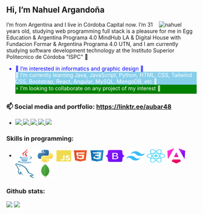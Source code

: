 <div>
  <section>
    <h1 align="left"> Hi, I’m Nahuel Argandoña</h1>
    <img align="right" width="100px" src="https://i.postimg.cc/C56tm6Gr/0fd2c8e9-0370-490c-81e7-8e0845bb6c85-isnet-general-use.png" alt="nahuel" border="0">
    <p align="left">I’m from Argentina and I live in Córdoba Capital now. I’m 31 years old, studying web programming full stack is a pleasure for me in Egg Education & Argentina Programa 4.0 MindHub LA & Digital House with Fundacion Formar & Argentina Programa 4.0 UTN, and I am currently studying software development technology at the Instituto Superior Politecnico de Córdoba "ISPC" 🐣</p>
  </section>

  <section>
    <ul>
      <li style="color: blue;">🌱 I’m interested in informatics and graphic design 👾</li>
      <li style="color: white; background-color: skyblue;">📖 I’m currently learning Java, JavaScript, Python, HTML, CSS, Tailwind CSS, Bootstrap, React, Angular, MySQL, MongoDB, etc 👀</li>
      <li style="color: white; background-color: green;">⚡ I’m looking to collaborate on any project of my interest 💜</li>
    </ul>
    <h3>📫 Social media and portfolio: <a href="https://linktr.ee/aubar48" target="_blank">https://linktr.ee/aubar48</a></h3>
  </section>

  <section>
    <ul>
      <li>
        <a href="https://www.youtube.com/channel/UCv3dFEz4UJQtPJxBWl8npPg" target="_blank">
          <img src="https://img.shields.io/badge/YouTube-FF0000?style=for-the-badge&logo=youtube&logoColor=white">
        </a>
        <a href="https://instagram.com/Aubar48" target="_blank">
          <img src="https://img.shields.io/badge/-Instagram-%23E4405F?style=for-the-badge&logo=instagram&logoColor=white">
        </a>
        <a href="https://www.twitch.tv/aubarcito" target="_blank">
          <img src="https://img.shields.io/badge/Twitch-9146FF?style=for-the-badge&logo=twitch&logoColor=white">
        </a>
        <a href="https://aubar48.github.io/miPortafolioNahuel/" target="_blank">
          <img src="https://img.shields.io/badge/Portfolio-%23333?style=for-the-badge&logo=portfolio&logoColor=white">
        </a>
        <a href="https://www.linkedin.com/in/Aubar48" target="_blank">
          <img src="https://img.shields.io/badge/-LinkedIn-%230077B5?style=for-the-badge&logo=linkedin&logoColor=white">
        </a>
      </li>
    </ul>
  </section>

  <section>
    <h3>Skills in programming:</h3>
    <ul>
      <li>
        <img align="center" alt="JAVA" height="40" width="50" src="https://raw.githubusercontent.com/devicons/devicon/master/icons/java/java-original.svg">
        <img align="center" alt="PYTHON" height="40" width="50" src="https://raw.githubusercontent.com/devicons/devicon/master/icons/python/python-original.svg">
        <img align="center" alt="JS" height="30" width="40" src="https://raw.githubusercontent.com/devicons/devicon/master/icons/javascript/javascript-plain.svg">
        <img align="center" alt="HTML" height="30" width="40" src="https://raw.githubusercontent.com/devicons/devicon/master/icons/html5/html5-original.svg">
        <img align="center" alt="CSS" height="30" width="40" src="https://raw.githubusercontent.com/devicons/devicon/master/icons/css3/css3-original.svg">
        <img align="center" alt="Bootstrap" height="40" width="50" src="https://raw.githubusercontent.com/devicons/devicon/master/icons/bootstrap/bootstrap-original.svg">
        <img align="center" alt="tailwindcss" height="40" width="50" src="https://raw.githubusercontent.com/devicons/devicon/master/icons/tailwindcss/tailwindcss-original.svg">
        <img align="center" alt="REACT" height="40" width="50" src="https://raw.githubusercontent.com/devicons/devicon/master/icons/react/react-original.svg">
        <img align="center" alt="ANGULAR" height="40" width="50" src="https://raw.githubusercontent.com/devicons/devicon/master/icons/angular/angular-original.svg">
        <img align="center" alt="MYSQL" height="40" width="50" src="https://raw.githubusercontent.com/devicons/devicon/master/icons/mysql/mysql-original.svg">
        <img align="center" alt="MongoDb" height="40" width="50" src="https://raw.githubusercontent.com/devicons/devicon/master/icons/mongodb/mongodb-original.svg">
      </li>
    </ul>
  </section>

  <section>
    <h3>Github stats:</h3>

  [![](https://github-readme-stats.vercel.app/api?username=Aubar48&show_icons=true&theme=tokyonight&hide_border=true&locale=en)](https://github.com/Aubar48)
  [![](https://github-readme-streak-stats.herokuapp.com/?user=Aubar48&theme=material-palenight)](https://github.com/Aubar48)
  
  </section>
</div>
